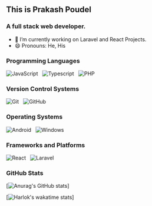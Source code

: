 ## This is Prakash Poudel
  ### A full stack web developer.


- 🔭 I’m currently working on Laravel and React Projects.
- 😄 Pronouns: He, His



### Programming Languages

![JavaScript](https://img.shields.io/badge/javascript-%23323330.svg?style=for-the-badge&logo=javascript&logoColor=%23F7DF1E)
&nbsp;
![Typescript](https://img.shields.io/badge/nextjs-%23000000.svg?style=for-the-badge&logo=typescript&logoColor=white)
&nbsp;
![PHP](https://img.shields.io/badge/php-%23777BB4.svg?style=for-the-badge&logo=php&logoColor=white)
&nbsp;

### Version Control Systems

![Git](https://img.shields.io/badge/git-%23F05033.svg?style=for-the-badge&logo=git&logoColor=white)
&nbsp;
![GitHub](https://img.shields.io/badge/github-%23121011.svg?style=for-the-badge&logo=github&logoColor=white)

### Operating Systems

![Android](https://img.shields.io/badge/Android-3DDC84?style=for-the-badge&logo=android&logoColor=white)
&nbsp;
![Windows](https://img.shields.io/badge/Windows-0078D6?style=for-the-badge&logo=windows&logoColor=white)

### Frameworks and Platforms
![React](https://img.shields.io/badge/React-%231572B6.svg?style=for-the-badge&logo=react&logoColor=white)
&nbsp;
![Laravel](https://img.shields.io/badge/Laravel-%23E34F26.svg?style=for-the-badge&logo=laravel&logoColor=white)
&nbsp;



### GitHub Stats

<!-- Github Stats -->
[![Anurag's GitHub stats](https://github-readme-stats.vercel.app/api?username=parkashay&theme=dark)]
<!-- End github stats -->

<!--START_SECTION:waka-->
[![Harlok's wakatime stats](https://github-readme-stats.vercel.app/api/wakatime?username=parkashay&theme=dark)]
<!--END_SECTION:waka-->

<!--
**parkashay/parkashay** is a ✨ _special_ ✨ repository because its `README.md` (this file) appears on your GitHub profile.

Here are some ideas to get you started:

- 🔭 I’m currently working on ...
- 🌱 I’m currently learning ...
- 👯 I’m looking to collaborate on ...
- 🤔 I’m looking for help with ...
- 💬 Ask me about ...
- 📫 How to reach me: ...
- 😄 Pronouns: ...
- ⚡ Fun fact: ...
-->

